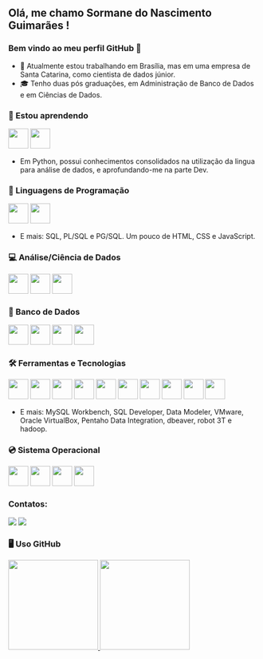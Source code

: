 
## Olá, me chamo Sormane do Nascimento Guimarães ! 
### Bem vindo ao meu perfil GitHub 👋

- 🔭 Atualmente estou trabalhando em Brasília, mas em uma empresa de Santa Catarina, como cientista de dados júnior.
- 🎓 Tenho duas pós graduações, em Administração de Banco de Dados e em Ciências de Dados.


### 🌱 Estou aprendendo

<img src="https://cdn.jsdelivr.net/gh/devicons/devicon/icons/python/python-original.svg" width="40" height="40"/> <img src="https://cdn.jsdelivr.net/gh/devicons/devicon/icons/docker/docker-original.svg" width="40" height="40" />
          
- Em Python, possui conhecimentos consolidados na utilização da lingua para análise de dados, e aprofundando-me na parte Dev.


### 🔣 Linguagens de Programação

<img src="https://cdn.jsdelivr.net/gh/devicons/devicon/icons/python/python-original.svg" width="40" height="40"/> <img src="https://cdn.jsdelivr.net/gh/devicons/devicon/icons/r/r-original.svg" width="40" height="40"/>
 
 - E mais: SQL, PL/SQL e PG/SQL. Um pouco de HTML, CSS e JavaScript.
 
 
 ### 💻 Análise/Ciência de Dados
 
 <img src="https://cdn.jsdelivr.net/gh/devicons/devicon/icons/numpy/numpy-original.svg" width="40" height="40"/> <img src="https://cdn.jsdelivr.net/gh/devicons/devicon/icons/pandas/pandas-original-wordmark.svg" width="40" height="40"/> <img src="https://cdn.jsdelivr.net/gh/devicons/devicon/icons/tensorflow/tensorflow-original-wordmark.svg" width="40" height="40"/>


### 📑 Banco de Dados

<img src="https://cdn.jsdelivr.net/gh/devicons/devicon/icons/mysql/mysql-original-wordmark.svg" width="40" height="40"/> <img src="https://cdn.jsdelivr.net/gh/devicons/devicon/icons/mongodb/mongodb-original-wordmark.svg" width="40" height="40"/> <img src="https://cdn.jsdelivr.net/gh/devicons/devicon/icons/oracle/oracle-original.svg" width="40" height="40"/> <img src="https://cdn.jsdelivr.net/gh/devicons/devicon/icons/postgresql/postgresql-original.svg" width="40" height="40"/>     


### 🛠️ Ferramentas e Tecnologias

<img src="https://cdn.jsdelivr.net/gh/devicons/devicon/icons/git/git-original.svg" width="40" height="40"/> <img src="https://cdn.jsdelivr.net/gh/devicons/devicon/icons/filezilla/filezilla-plain.svg" width="40" height="40"/> <img src="https://cdn.jsdelivr.net/gh/devicons/devicon/icons/github/github-original-wordmark.svg" width="40" height="40"/> <img src="https://cdn.jsdelivr.net/gh/devicons/devicon/icons/gitlab/gitlab-original.svg" width="40" height="40"/> <img src="https://cdn.jsdelivr.net/gh/devicons/devicon/icons/vscode/vscode-original.svg" width="40" height="40"/> <img src="https://cdn.jsdelivr.net/gh/devicons/devicon/icons/pycharm/pycharm-original.svg" width="40" height="40"/> <img src="https://cdn.jsdelivr.net/gh/devicons/devicon/icons/jupyter/jupyter-original-wordmark.svg" width="40" height="40"/> <img src="https://cdn.jsdelivr.net/gh/devicons/devicon/icons/putty/putty-original.svg" width="40" height="40"/> <img src="https://cdn.jsdelivr.net/gh/devicons/devicon/icons/rstudio/rstudio-original.svg" width="40" height="40"/> <img src="https://cdn.jsdelivr.net/gh/devicons/devicon/icons/vim/vim-original.svg" width="40" height="40"/>

- E mais: MySQL Workbench, SQL Developer, Data Modeler, VMware, Oracle VirtualBox, Pentaho Data Integration, dbeaver, robot 3T e hadoop.


### 💿 Sistema Operacional

<img src="https://cdn.jsdelivr.net/gh/devicons/devicon/icons/linux/linux-original.svg" width="40" height="40"/> <img src="https://cdn.jsdelivr.net/gh/devicons/devicon/icons/redhat/redhat-original.svg" width="40" height="40"/> <img src="https://cdn.jsdelivr.net/gh/devicons/devicon/icons/ubuntu/ubuntu-plain.svg" width="40" height="40"/> <img src="https://cdn.jsdelivr.net/gh/devicons/devicon/icons/windows8/windows8-original.svg" width="40" height="40"/>

### Contatos:

<div>
<a href = "mailto:sormaneguimaraes@gmail.com"><img src="https://img.shields.io/badge/Gmail-D14836?style=for-the-badge&logo=gmail&logoColor=white" target="_blank"></a>
<a href="https://www.linkedin.com/in/sormaneguimaraes" target="_blank"><img src="https://img.shields.io/badge/-LinkedIn-%230077B5?style=for-the-badge&logo=linkedin&logoColor=white" target="_blank"></a>   
</div>

### 🖥️ Uso GitHub
<div>
<a href="https://github.com/sormane">
<img height="180em" src="https://github-readme-stats.vercel.app/api/top-langs/?username=sormane&layout=compact&langs_count=7&theme=dracula"/>
<img height="180em" src="https://github-readme-stats.vercel.app/api?username=sormane&show_icons=true&theme=dracula&include_all_commits=true&count_private=true"/>
</div>

<!--
**sormane/sormane** is a ✨ _special_ ✨ repository because its `README.md` (this file) appears on your GitHub profile.

Here are some ideas to get you started:

- 🔭 I’m currently working on ...
- 🌱 I’m currently learning ...
- 👯 I’m looking to collaborate on ...
- 🤔 I’m looking for help with ...
- 💬 Ask me about ...
- 📫 How to reach me: ...
- 😄 Pronouns: ...
- ⚡ Fun fact: ...
-->
